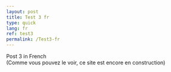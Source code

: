 ```yaml
---
layout: post
title: Test 3 fr
type: quick
lang: fr
ref: test3
permalink: /Test3-fr
---
```


Post 3 in French  
(Comme vous pouvez le voir, ce site est encore en construction)